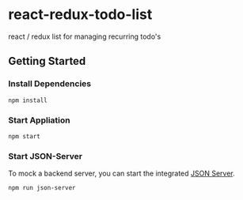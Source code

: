 # react-redux-todo-list
react / redux list for managing recurring todo's

## Getting Started

### Install Dependencies

```
npm install
```

### Start Appliation

```
npm start
```

### Start JSON-Server

To mock a backend server, you can start the integrated [JSON Server](https://github.com/typicode/json-server).

```
npm run json-server
```

